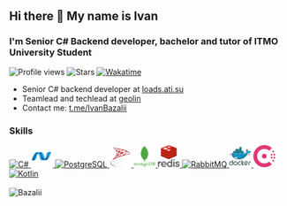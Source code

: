 ## Hi there 👋 My name is Ivan
### I'm Senior C# Backend developer, bachelor and tutor of ITMO University Student

<!-- Badges -->
![Profile views](https://komarev.com/ghpvc/?username=Bazalii&color=blue&style=flat-square")
![Stars](https://img.shields.io/github/stars/Bazalii)
[![Wakatime](https://wakatime.com/badge/user/a392ab77-7255-4a39-922d-f116882f9f68.svg)](https://wakatime.com/@a392ab77-7255-4a39-922d-f116882f9f68)

- Senior C# backend developer at [loads.ati.su](https://loads.ati.su/)
- Teamlead and techlead at [geolin](https://geolin.ru/)
- Contact me: [t.me/IvanBazalii](https://t.me/IvanBazalii)

### Skills
<!-- C# --><a href="https://dotnet.microsoft.com/languages/csharp" target="_blank"> <img src="https://github.com/abranhe/programming-languages-logos/blob/master/src/csharp/csharp.svg" alt="C#" height="40"/> </a>
<!-- dotnet --><a href="https://dotnet.microsoft.com/en-us/" target="_blank"> <img src="https://raw.githubusercontent.com/devicons/devicon/master/icons/dot-net/dot-net-original.svg" alt="dotnet" height="40"/> </a>
<!-- PostgreSQL --><a href="https://www.postgresql.org/" target="_blank"> <img src="https://raw.githubusercontent.com/danielcranney/readme-generator/main/public/icons/skills/postgresql-colored.svg" alt="PostgreSQL" height="40"/> </a>
<!-- MS SQL --><a href="https://www.microsoft.com/ru-ru/sql-server/sql-server-2019" target="_blank"> <img src="https://raw.githubusercontent.com/devicons/devicon/master/icons/microsoftsqlserver/microsoftsqlserver-original.svg" alt="MS SQL" height="40"/> </a>
<!-- MongoDB --><a href="https://www.mongodb.com/" target="_blank"> <img src="https://raw.githubusercontent.com/devicons/devicon/master/icons/mongodb/mongodb-plain-wordmark.svg" alt="MongoDB" height="40"/> </a>
<!-- Redis --><a href="https://redis.io/" target="_blank"> <img src="https://raw.githubusercontent.com/devicons/devicon/master/icons/redis/redis-original-wordmark.svg" alt="Redis" height="40"/> </a>
<!-- RabbitMQ --><a href="https://www.rabbitmq.com" target="_blank"> <img src="https://www.vectorlogo.zone/logos/rabbitmq/rabbitmq-icon.svg" alt="RabbitMQ" height="40"/> </a>
<!-- Docker --><a href="https://www.docker.com" target="_blank"> <img src="https://raw.githubusercontent.com/devicons/devicon/master/icons/docker/docker-original-wordmark.svg" alt="Docker" height="40"/> </a>
<!-- Consul --><a href="https://www.consul.io" target="_blank"> <img src="https://raw.githubusercontent.com/devicons/devicon/master/icons/consul/consul-original.svg" alt="Consul" height="40"/> </a>
<!-- Kotlin --><a href="https://kotlinlang.org" target="_blank"> <img src="https://www.vectorlogo.zone/logos/kotlinlang/kotlinlang-icon.svg" alt="Kotlin" height="40"/> </a>

<div display="inline-flex"  align-items="center" justify-content="space-between">
  <br>
  <img src="https://github-readme-stats.vercel.app/api?username=Bazalii&show_icons=true&bg_color=151515&title_color=fff&text_color=ffffff&icon_color=0b92f8&border_color=0b92f8&border_radius=30&count_private=true&locale=en&include_all_commits=true" alt="Bazalii" /> 
<!--  <img src="https://github-readme-stats.vercel.app/api/top-langs?username=Bazalii&bg_color=151515&title_color=fff&text_color=ffffff&icon_color=0b92f8&border_color=0b92f8&border_radius=30&layout=compact&card_width=250&langs_count=8&hide=Jupyter%20Notebook,CMake,Makefile,Arc,PowerShell,BatchFile,HTML,Dockerfile&locale=en" /> 
  <img src="https://github-readme-stats.vercel.app/api/wakatime?username=Bazalii&bg_color=151515&title_color=fff&text_color=ffffff&icon_color=0b92f8&border_color=0b92f8&border_radius=30&layout=compact&langs_count=8&card_width=250" />  -->
 
</div>


